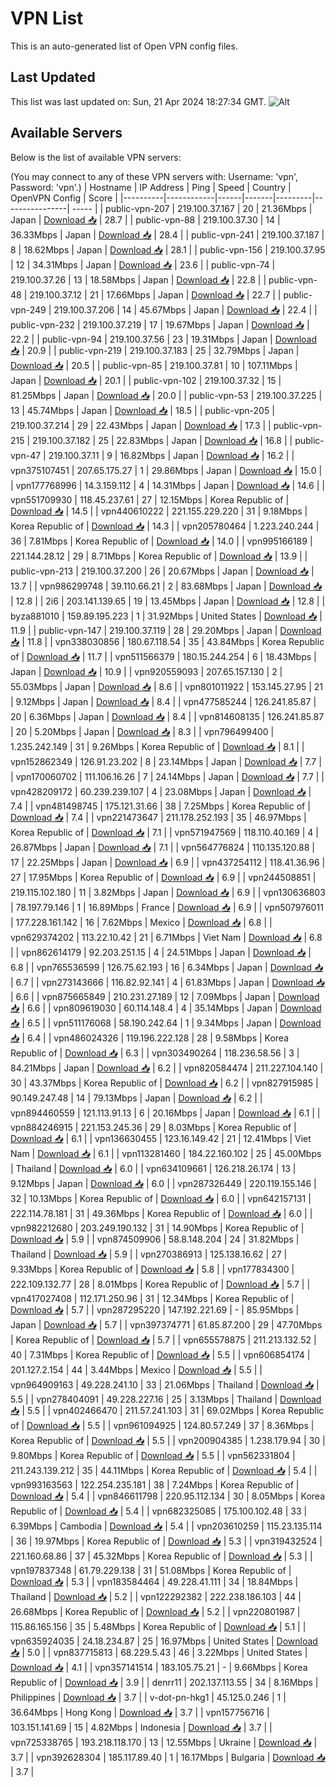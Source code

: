 # VPN List

This is an auto-generated list of Open VPN config files.

## Last Updated

This list was last updated on: Sun, 21 Apr 2024 18:27:34 GMT.
![Alt](https://repobeats.axiom.co/api/embed/186b98318ef1479477931607c1ad7d823f12451f.svg "Repobeats analytics image")

## Available Servers

Below is the list of available VPN servers:

(You may connect to any of these VPN servers with: Username: 'vpn', Password: 'vpn'.)
| Hostname | IP Address | Ping | Speed | Country | OpenVPN Config | Score |
|----------|------------|------|-------|---------|----------------| ----- |
| public-vpn-207 | 219.100.37.167 | 20 | 21.36Mbps | Japan | [Download 📥](./configs/server_0_JP.ovpn) | 28.7 |
| public-vpn-88 | 219.100.37.30 | 14 | 36.33Mbps | Japan | [Download 📥](./configs/server_1_JP.ovpn) | 28.4 |
| public-vpn-241 | 219.100.37.187 | 8 | 18.62Mbps | Japan | [Download 📥](./configs/server_2_JP.ovpn) | 28.1 |
| public-vpn-156 | 219.100.37.95 | 12 | 34.31Mbps | Japan | [Download 📥](./configs/server_3_JP.ovpn) | 23.6 |
| public-vpn-74 | 219.100.37.26 | 13 | 18.58Mbps | Japan | [Download 📥](./configs/server_4_JP.ovpn) | 22.8 |
| public-vpn-48 | 219.100.37.12 | 21 | 17.66Mbps | Japan | [Download 📥](./configs/server_5_JP.ovpn) | 22.7 |
| public-vpn-249 | 219.100.37.206 | 14 | 45.67Mbps | Japan | [Download 📥](./configs/server_6_JP.ovpn) | 22.4 |
| public-vpn-232 | 219.100.37.219 | 17 | 19.67Mbps | Japan | [Download 📥](./configs/server_7_JP.ovpn) | 22.2 |
| public-vpn-94 | 219.100.37.56 | 23 | 19.31Mbps | Japan | [Download 📥](./configs/server_8_JP.ovpn) | 20.9 |
| public-vpn-219 | 219.100.37.183 | 25 | 32.79Mbps | Japan | [Download 📥](./configs/server_9_JP.ovpn) | 20.5 |
| public-vpn-85 | 219.100.37.81 | 10 | 107.11Mbps | Japan | [Download 📥](./configs/server_10_JP.ovpn) | 20.1 |
| public-vpn-102 | 219.100.37.32 | 15 | 81.25Mbps | Japan | [Download 📥](./configs/server_11_JP.ovpn) | 20.0 |
| public-vpn-53 | 219.100.37.225 | 13 | 45.74Mbps | Japan | [Download 📥](./configs/server_12_JP.ovpn) | 18.5 |
| public-vpn-205 | 219.100.37.214 | 29 | 22.43Mbps | Japan | [Download 📥](./configs/server_13_JP.ovpn) | 17.3 |
| public-vpn-215 | 219.100.37.182 | 25 | 22.83Mbps | Japan | [Download 📥](./configs/server_14_JP.ovpn) | 16.8 |
| public-vpn-47 | 219.100.37.11 | 9 | 16.82Mbps | Japan | [Download 📥](./configs/server_15_JP.ovpn) | 16.2 |
| vpn375107451 | 207.65.175.27 | 1 | 29.86Mbps | Japan | [Download 📥](./configs/server_16_JP.ovpn) | 15.0 |
| vpn177768996 | 14.3.159.112 | 4 | 14.31Mbps | Japan | [Download 📥](./configs/server_17_JP.ovpn) | 14.6 |
| vpn551709930 | 118.45.237.61 | 27 | 12.15Mbps | Korea Republic of | [Download 📥](./configs/server_18_KR.ovpn) | 14.5 |
| vpn440610222 | 221.155.229.220 | 31 | 9.18Mbps | Korea Republic of | [Download 📥](./configs/server_19_KR.ovpn) | 14.3 |
| vpn205780464 | 1.223.240.244 | 36 | 7.81Mbps | Korea Republic of | [Download 📥](./configs/server_20_KR.ovpn) | 14.0 |
| vpn995166189 | 221.144.28.12 | 29 | 8.71Mbps | Korea Republic of | [Download 📥](./configs/server_21_KR.ovpn) | 13.9 |
| public-vpn-213 | 219.100.37.200 | 26 | 20.67Mbps | Japan | [Download 📥](./configs/server_22_JP.ovpn) | 13.7 |
| vpn986299748 | 39.110.66.21 | 2 | 83.68Mbps | Japan | [Download 📥](./configs/server_23_JP.ovpn) | 12.8 |
| 2i6 | 203.141.139.65 | 19 | 13.45Mbps | Japan | [Download 📥](./configs/server_24_JP.ovpn) | 12.8 |
| byza881010 | 159.89.195.223 | 1 | 31.92Mbps | United States | [Download 📥](./configs/server_25_US.ovpn) | 11.9 |
| public-vpn-147 | 219.100.37.119 | 28 | 29.20Mbps | Japan | [Download 📥](./configs/server_26_JP.ovpn) | 11.8 |
| vpn338030856 | 180.67.118.54 | 35 | 43.84Mbps | Korea Republic of | [Download 📥](./configs/server_27_KR.ovpn) | 11.7 |
| vpn511566379 | 180.15.244.254 | 6 | 18.43Mbps | Japan | [Download 📥](./configs/server_28_JP.ovpn) | 10.9 |
| vpn920559093 | 207.65.157.130 | 2 | 55.03Mbps | Japan | [Download 📥](./configs/server_29_JP.ovpn) | 8.6 |
| vpn801011922 | 153.145.27.95 | 21 | 9.12Mbps | Japan | [Download 📥](./configs/server_30_JP.ovpn) | 8.4 |
| vpn477585244 | 126.241.85.87 | 20 | 6.36Mbps | Japan | [Download 📥](./configs/server_31_JP.ovpn) | 8.4 |
| vpn814608135 | 126.241.85.87 | 20 | 5.20Mbps | Japan | [Download 📥](./configs/server_32_JP.ovpn) | 8.3 |
| vpn796499400 | 1.235.242.149 | 31 | 9.26Mbps | Korea Republic of | [Download 📥](./configs/server_33_KR.ovpn) | 8.1 |
| vpn152862349 | 126.91.23.202 | 8 | 23.14Mbps | Japan | [Download 📥](./configs/server_34_JP.ovpn) | 7.7 |
| vpn170060702 | 111.106.16.26 | 7 | 24.14Mbps | Japan | [Download 📥](./configs/server_35_JP.ovpn) | 7.7 |
| vpn428209172 | 60.239.239.107 | 4 | 23.08Mbps | Japan | [Download 📥](./configs/server_36_JP.ovpn) | 7.4 |
| vpn481498745 | 175.121.31.66 | 38 | 7.25Mbps | Korea Republic of | [Download 📥](./configs/server_37_KR.ovpn) | 7.4 |
| vpn221473647 | 211.178.252.193 | 35 | 46.97Mbps | Korea Republic of | [Download 📥](./configs/server_38_KR.ovpn) | 7.1 |
| vpn571947569 | 118.110.40.169 | 4 | 26.87Mbps | Japan | [Download 📥](./configs/server_39_JP.ovpn) | 7.1 |
| vpn564776824 | 110.135.120.88 | 17 | 22.25Mbps | Japan | [Download 📥](./configs/server_40_JP.ovpn) | 6.9 |
| vpn437254112 | 118.41.36.96 | 27 | 17.95Mbps | Korea Republic of | [Download 📥](./configs/server_41_KR.ovpn) | 6.9 |
| vpn244508851 | 219.115.102.180 | 11 | 3.82Mbps | Japan | [Download 📥](./configs/server_42_JP.ovpn) | 6.9 |
| vpn130636803 | 78.197.79.146 | 1 | 16.89Mbps | France | [Download 📥](./configs/server_43_FR.ovpn) | 6.9 |
| vpn507976011 | 177.228.161.142 | 16 | 7.62Mbps | Mexico | [Download 📥](./configs/server_44_MX.ovpn) | 6.8 |
| vpn629374202 | 113.22.10.42 | 21 | 6.71Mbps | Viet Nam | [Download 📥](./configs/server_45_VN.ovpn) | 6.8 |
| vpn862614179 | 92.203.251.15 | 4 | 24.51Mbps | Japan | [Download 📥](./configs/server_46_JP.ovpn) | 6.8 |
| vpn765536599 | 126.75.62.193 | 16 | 6.34Mbps | Japan | [Download 📥](./configs/server_47_JP.ovpn) | 6.7 |
| vpn273143666 | 116.82.92.141 | 4 | 61.83Mbps | Japan | [Download 📥](./configs/server_48_JP.ovpn) | 6.6 |
| vpn875665849 | 210.231.27.189 | 12 | 7.09Mbps | Japan | [Download 📥](./configs/server_49_JP.ovpn) | 6.6 |
| vpn809619030 | 60.114.148.4 | 4 | 35.14Mbps | Japan | [Download 📥](./configs/server_50_JP.ovpn) | 6.5 |
| vpn511176068 | 58.190.242.64 | 1 | 9.34Mbps | Japan | [Download 📥](./configs/server_51_JP.ovpn) | 6.4 |
| vpn486024326 | 119.196.222.128 | 28 | 9.58Mbps | Korea Republic of | [Download 📥](./configs/server_52_KR.ovpn) | 6.3 |
| vpn303490264 | 118.236.58.56 | 3 | 84.21Mbps | Japan | [Download 📥](./configs/server_53_JP.ovpn) | 6.2 |
| vpn820584474 | 211.227.104.140 | 30 | 43.37Mbps | Korea Republic of | [Download 📥](./configs/server_54_KR.ovpn) | 6.2 |
| vpn827915985 | 90.149.247.48 | 14 | 79.13Mbps | Japan | [Download 📥](./configs/server_55_JP.ovpn) | 6.2 |
| vpn894460559 | 121.113.91.13 | 6 | 20.16Mbps | Japan | [Download 📥](./configs/server_56_JP.ovpn) | 6.1 |
| vpn884246915 | 221.153.245.36 | 29 | 8.03Mbps | Korea Republic of | [Download 📥](./configs/server_57_KR.ovpn) | 6.1 |
| vpn136630455 | 123.16.149.42 | 21 | 12.41Mbps | Viet Nam | [Download 📥](./configs/server_58_VN.ovpn) | 6.1 |
| vpn113281460 | 184.22.160.102 | 25 | 45.00Mbps | Thailand | [Download 📥](./configs/server_59_TH.ovpn) | 6.0 |
| vpn634109661 | 126.218.26.174 | 13 | 9.12Mbps | Japan | [Download 📥](./configs/server_60_JP.ovpn) | 6.0 |
| vpn287326449 | 220.119.155.146 | 32 | 10.13Mbps | Korea Republic of | [Download 📥](./configs/server_61_KR.ovpn) | 6.0 |
| vpn642157131 | 222.114.78.181 | 31 | 49.36Mbps | Korea Republic of | [Download 📥](./configs/server_62_KR.ovpn) | 6.0 |
| vpn982212680 | 203.249.190.132 | 31 | 14.90Mbps | Korea Republic of | [Download 📥](./configs/server_63_KR.ovpn) | 5.9 |
| vpn874509906 | 58.8.148.204 | 24 | 31.82Mbps | Thailand | [Download 📥](./configs/server_64_TH.ovpn) | 5.9 |
| vpn270386913 | 125.138.16.62 | 27 | 9.33Mbps | Korea Republic of | [Download 📥](./configs/server_65_KR.ovpn) | 5.8 |
| vpn177834300 | 222.109.132.77 | 28 | 8.01Mbps | Korea Republic of | [Download 📥](./configs/server_66_KR.ovpn) | 5.7 |
| vpn417027408 | 112.171.250.96 | 31 | 12.34Mbps | Korea Republic of | [Download 📥](./configs/server_67_KR.ovpn) | 5.7 |
| vpn287295220 | 147.192.221.69 | - | 85.95Mbps | Japan | [Download 📥](./configs/server_68_JP.ovpn) | 5.7 |
| vpn397374771 | 61.85.87.200 | 29 | 47.70Mbps | Korea Republic of | [Download 📥](./configs/server_69_KR.ovpn) | 5.7 |
| vpn655578875 | 211.213.132.52 | 40 | 7.31Mbps | Korea Republic of | [Download 📥](./configs/server_70_KR.ovpn) | 5.5 |
| vpn606854174 | 201.127.2.154 | 44 | 3.44Mbps | Mexico | [Download 📥](./configs/server_71_MX.ovpn) | 5.5 |
| vpn964909163 | 49.228.241.10 | 33 | 21.06Mbps | Thailand | [Download 📥](./configs/server_72_TH.ovpn) | 5.5 |
| vpn278404091 | 49.228.227.16 | 25 | 3.13Mbps | Thailand | [Download 📥](./configs/server_73_TH.ovpn) | 5.5 |
| vpn402466470 | 211.57.241.103 | 31 | 69.02Mbps | Korea Republic of | [Download 📥](./configs/server_74_KR.ovpn) | 5.5 |
| vpn961094925 | 124.80.57.249 | 37 | 8.36Mbps | Korea Republic of | [Download 📥](./configs/server_75_KR.ovpn) | 5.5 |
| vpn200904385 | 1.238.179.94 | 30 | 9.80Mbps | Korea Republic of | [Download 📥](./configs/server_76_KR.ovpn) | 5.5 |
| vpn562331804 | 211.243.139.212 | 35 | 44.11Mbps | Korea Republic of | [Download 📥](./configs/server_77_KR.ovpn) | 5.4 |
| vpn993163563 | 122.254.235.181 | 38 | 7.24Mbps | Korea Republic of | [Download 📥](./configs/server_78_KR.ovpn) | 5.4 |
| vpn846611798 | 220.95.112.134 | 30 | 8.05Mbps | Korea Republic of | [Download 📥](./configs/server_79_KR.ovpn) | 5.4 |
| vpn682325085 | 175.100.102.48 | 33 | 6.39Mbps | Cambodia | [Download 📥](./configs/server_80_KH.ovpn) | 5.4 |
| vpn203610259 | 115.23.135.114 | 36 | 19.97Mbps | Korea Republic of | [Download 📥](./configs/server_81_KR.ovpn) | 5.3 |
| vpn319432524 | 221.160.68.86 | 37 | 45.32Mbps | Korea Republic of | [Download 📥](./configs/server_82_KR.ovpn) | 5.3 |
| vpn197837348 | 61.79.229.138 | 31 | 51.08Mbps | Korea Republic of | [Download 📥](./configs/server_83_KR.ovpn) | 5.3 |
| vpn183584464 | 49.228.41.111 | 34 | 18.84Mbps | Thailand | [Download 📥](./configs/server_84_TH.ovpn) | 5.2 |
| vpn122292382 | 222.238.186.103 | 44 | 26.68Mbps | Korea Republic of | [Download 📥](./configs/server_85_KR.ovpn) | 5.2 |
| vpn220801987 | 115.86.165.156 | 35 | 5.48Mbps | Korea Republic of | [Download 📥](./configs/server_86_KR.ovpn) | 5.1 |
| vpn635924035 | 24.18.234.87 | 25 | 16.97Mbps | United States | [Download 📥](./configs/server_87_US.ovpn) | 5.0 |
| vpn837715813 | 68.229.5.43 | 46 | 3.22Mbps | United States | [Download 📥](./configs/server_88_US.ovpn) | 4.1 |
| vpn357141514 | 183.105.75.21 | - | 9.66Mbps | Korea Republic of | [Download 📥](./configs/server_89_KR.ovpn) | 3.9 |
| denrr11 | 202.137.113.55 | 34 | 8.16Mbps | Philippines | [Download 📥](./configs/server_90_PH.ovpn) | 3.7 |
| v-dot-pn-hkg1 | 45.125.0.246 | 1 | 36.64Mbps | Hong Kong | [Download 📥](./configs/server_91_HK.ovpn) | 3.7 |
| vpn157756716 | 103.151.141.69 | 15 | 4.82Mbps | Indonesia | [Download 📥](./configs/server_92_ID.ovpn) | 3.7 |
| vpn725338765 | 193.218.118.170 | 13 | 12.55Mbps | Ukraine | [Download 📥](./configs/server_93_UA.ovpn) | 3.7 |
| vpn392628304 | 185.117.89.40 | 1 | 16.17Mbps | Bulgaria | [Download 📥](./configs/server_94_BG.ovpn) | 3.7 |
